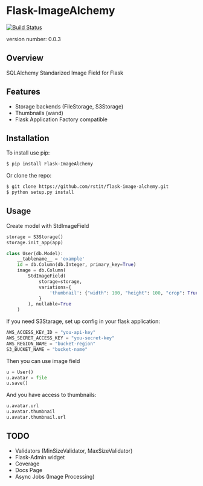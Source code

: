 Flask-ImageAlchemy
===============================
[![Build Status](https://travis-ci.org/rstit/flask-image-alchemy.svg?branch=master)](https://travis-ci.org/rstit/flask-image-alchemy)

version number: 0.0.3

Overview
--------

SQLAlchemy Standarized Image Field for Flask

Features
--------
- Storage backends (FileStorage, S3Storage)
- Thumbnails (wand)
- Flask Application Factory compatible

Installation
--------------------

To install use pip:
```bash
$ pip install Flask-ImageAlchemy
```

Or clone the repo:
```bash
$ git clone https://github.com/rstit/flask-image-alchemy.git
$ python setup.py install
```
Usage
-----
Create model with StdImageField
```python
storage = S3Storage()
storage.init_app(app)

class User(db.Model):
    __tablename__ = 'example'
    id = db.Column(db.Integer, primary_key=True)
    image = db.Column(
        StdImageField(
            storage=storage,
            variations={
                'thumbnail': {"width": 100, "height": 100, "crop": True}
            }
        ), nullable=True
    )
```
If you need S3Starage, set up config in your flask application:
```python
AWS_ACCESS_KEY_ID = "you-api-key"
AWS_SECRET_ACCESS_KEY = "you-secret-key"
AWS_REGION_NAME = "bucket-region"
S3_BUCKET_NAME = "bucket-name"
```

Then you can use image field
```python
u = User()
u.avatar = file
u.save()
```
And you have access to thumbnails:
```python
u.avatar.url
u.avatar.thumbnail
u.avatar.thumbnail.url
```


TODO
------------
* Validators (MinSizeValidator, MaxSizeValidator)
* Flask-Admin widget
* Coverage
* Docs Page
* Async Jobs (Image Processing)